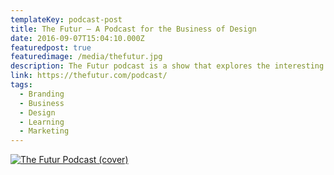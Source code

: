 ```yaml
---
templateKey: podcast-post
title: The Futur — A Podcast for the Business of Design
date: 2016-09-07T15:04:10.000Z
featuredpost: true
featuredimage: /media/thefutur.jpg
description: The Futur podcast is a show that explores the interesting overlap between design, marketing, and business.
link: https://thefutur.com/podcast/
tags:
  - Branding
  - Business
  - Design
  - Learning
  - Marketing
---
```


[![The Futur Podcast (cover)](/media/thefutur.jpg)](https://thefutur.com/podcast/ "Go to The Futur's Podcast website")
